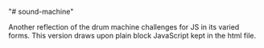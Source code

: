 "# sound-machine" 

Another reflection of the drum machine challenges for JS in its varied forms. This version draws upon plain block JavaScript kept in the html file.

